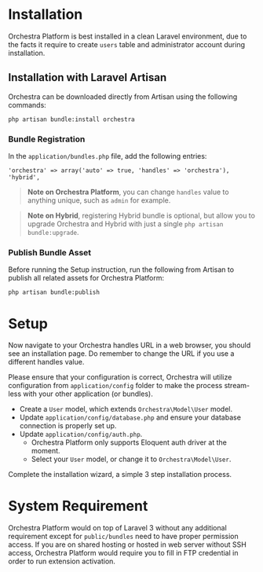 # Installation

Orchestra Platform is best installed in a clean Laravel environment, due to the facts it require to create `users` table and administrator account during installation.

<a name="download"></a>
## Installation with Laravel Artisan

Orchestra can be downloaded directly from Artisan using the following commands:

	php artisan bundle:install orchestra

### Bundle Registration

In the `application/bundles.php` file, add the following entries:

	'orchestra' => array('auto' => true, 'handles' => 'orchestra'),
	'hybrid',

> **Note on Orchestra Platform**, you can change `handles` value to anything unique, such as `admin` for example.

> **Note on Hybrid**, registering Hybrid bundle is optional, but allow you to upgrade Orchestra and Hybrid with just a single `php artisan bundle:upgrade`.

### Publish Bundle Asset

Before running the Setup instruction, run the following from Artisan to publish all related assets for Orchestra Platform:

	php artisan bundle:publish

<a name="setup"></a>
# Setup

Now navigate to your Orchestra handles URL in a web browser, you should see an installation page. Do remember to change the URL if you use a different handles value.

Please ensure that your configuration is correct, Orchestra will utilize configuration from `application/config` folder to make the process stream-less with your other application (or bundles).

- Create a `User` model, which extends `Orchestra\Model\User` model.
- Update `application/config/database.php` and ensure your database connection is properly set up.
- Update `application/config/auth.php`.
	- Orchestra Platform only supports Eloquent auth driver at the moment.
	- Select your `User` model, or change it to `Orchestra\Model\User`.

Complete the installation wizard, a simple 3 step installation process.

<a name="requirement"></a>
# System Requirement

Orchestra Platform would on top of Laravel 3 without any additional requirement except for `public/bundles` need to have proper permission access. If you are on shared hosting or hosted in web server without SSH access, Orchestra Platform would require you to fill in FTP credential in order to run extension activation.
